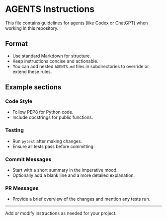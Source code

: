 # AGENTS Instructions

This file contains guidelines for agents (like Codex or ChatGPT) when working in this repository.

## Format
- Use standard Markdown for structure.
- Keep instructions concise and actionable.
- You can add nested `AGENTS.md` files in subdirectories to override or extend these rules.

## Example sections

### Code Style
- Follow PEP8 for Python code.
- Include docstrings for public functions.

### Testing
- Run `pytest` after making changes.
- Ensure all tests pass before committing.

### Commit Messages
- Start with a short summary in the imperative mood.
- Optionally add a blank line and a more detailed explanation.

### PR Messages
- Provide a brief overview of the changes and mention any tests run.

---

Add or modify instructions as needed for your project.
